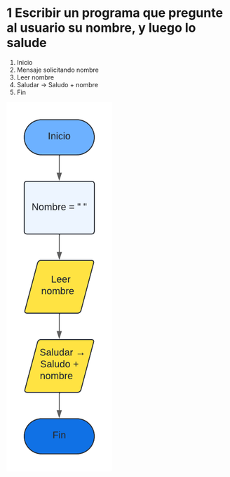 # 1 Escribir un programa que pregunte al usuario su nombre, y luego lo salude

1. Inicio
2. Mensaje solicitando nombre
3. Leer nombre
4. Saludar -> Saludo + nombre
5. Fin

<img src=img/Act1.png>
